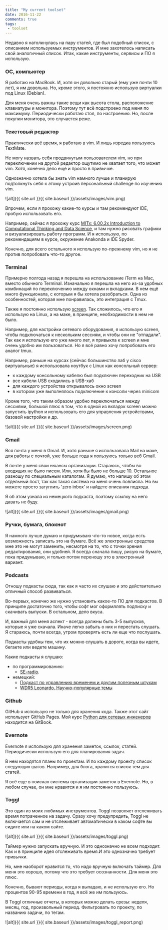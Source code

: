 ```yaml
---
title: "My current toolset"
date: 2016-11-22
comments: true
tags:
 - toolset
---
```


Недавно я натолкнулась на пару статей, где был подобный список, с описанием используемых инструментов. И мне захотелось написать свой аналогичный список. Итак, какие инструменты, сервисы и ПО я использую.


### ОС, компьютер

Я работаю на MacBook. И, хотя он довольно старый (ему уже почти 10 лет), я им довольна. Но, кроме этого, я постоянно использую виртуалки под Linux (Debian).

Для меня очень важны такие вещи как высота стола, расположение клавиатуры и монитора. Поэтому тут всё подстроено под меня по максимуму. Периодически работаю стоя, по настроению. Но, после покупки монитора, это случается реже.


### Текстовый редактор

Практически всё время, я работаю в vim. И лишь изредка пользуюсь TextMate.

Не могу назвать себя продвинутым пользователем vim, но при переключении на другой редактор ощутимо не хватает того, что может vim. Хотя, конечно дело ещё и просто в привычке.

Однозначно хотела бы знать vim намного лучше и планирую подтолкнуть себя к этому устроив персональный challenge по изучению vim.

![alt]({{ site.url }}{{ site.baseurl }}/assets/images/vim.png)

Впрочем, если я прохожу какие-то курсы и там рекомендуют IDE, пробую использовать его.

Например, сейчас я прохожу курс [MITx: 6.00.2x Introduction to Computational Thinking and Data Science](https://courses.edx.org/courses/course-v1:MITx+6.00.2x_6+3T2016), и там нужно рисовать графики и визуализировать работу программ. И я использую, по рекомендациям в курсе, окружение Anakonda и IDE Spyder.

Конечно, для всего остального я использую по-прежнему vim, но я не против попробовать что-то другое.

### Terminal

Примерно полгода назад я перешла на использование iTerm на Mac, вместо обычного Terminal. Изначально я перешла на него из-за удобных комбинаций по переключению между окнами и вкладками. В нем ещё много функционала, с которым я бы хотела разобраться.
Одна из особенностей, которая мне понравилась,  это интеграция с Tmux.


Также я постоянно использую [screen](http://xgu.ru/wiki/GNU_Screen). Так сложилось, что его я использую на Linux, а на маке, в принципе, необходимости в нем не было.

Например, для настройки сетевого оборудования, я использую screen, чтобы подключаться к нескольким сессиям, и чтобы они не "отпадали". Так как я использую его уже много лет, я привыкла к screen и мне очень удобно им пользоваться. Но я всё равно хочу попробовать его аналог tmux.

Например, раньше на курсах (сейчас большинство лаб у cisco виртуальные) я использовала ноутбук с Linux как консольный сервер:
* к каждому консольному кабелю был подключен переходник на USB
* все кабели USB сходились в USB-хаб
* для каждого устройства открывалось окно screen
 * в котором уже выполнялось подключение к консоли через minicom

Кроме того, что таким образом удобно переключаться между сессиями, большой плюс в том, что в одной из вкладок screen можно запустить ipython и использовать его для управления устройствами, базовой настройки и др.

![alt]({{ site.url }}{{ site.baseurl }}/assets/images/screen.png)


### Gmail

Вся почта у меня в Gmail. И, хотя раньше я использовала Mail на маке, для работы с почтой, уже больше года я пользуюсь только веб Gmail.

В почте у меня свои нюансы организации. Стараюсь, чтобы во входящих не было писем. Или, хотя бы было не больше 10. Остальное разношу по специальным каталогам. Я думаю, что напишу об этом отдельный пост, так как такая система на меня очень повлияла. Но вы можете просто загуглить 'zero inbox' и найдете описания подхода.

Я об этом узнала из немецкого подкаста, поэтому ссылку на него давать не буду.

![alt]({{ site.url }}{{ site.baseurl }}/assets/images/gmail.png)


### Ручки, бумага, блокнот

Я намного лучше думаю и придумываю что-то новое, когда есть возможность записать это на бумаге. Всё же электронные средства мне это не могут заменить, несмотря на то, что с точки зрения редактирования, они удобней.
Я всегда сначала пишу, рисую на бумаге, пока придумываю, и только потом переношу это в электронный вариант.

### Podcasts

Отношу подкасты сюда, так как я часто их слушаю и это действительно отличный способ развиваться.

Во-первых, конечно же нужно установить какое-то ПО для подкастов. В принципе достаточно того, чтобы софт мог оформллять подписку и скачивать выпуски. В остальном, дело вкуса.

И, важный для меня аспект - всегда должны быть 3-5 выпусков, которые я уже скачала. Иначе легко забыть о них и перестать слушать. Я стараюсь, почти всегда, утром проверять есть ли еще что послушать.

Подкасты удобны тем, что их можно слушать в дороге, когда вы идете, бегаете или ведете машину.

Какие подкасты я слушаю:

* по программированию:
   * [SE-radio](http://www.se-radio.net/).
* немецкий:
   * [Подкаст по управлению временем и другим полезным штукам](https://selbst-management.biz/podcast-2/)
   * [WDR5 Leonardo. Научно-популярные темы](http://www1.wdr.de/radio/wdr5/podcast/index.html)

### Github

GitHub я использую не только для хранения кода. Также этот сайт использует GitHub Pages. Мой курс [Python для сетевых инженеров](https://www.gitbook.com/book/natenka/pyneng/details) находится на GitBook.

### Evernote

Evernote я использую для хранения заметок, ссылок, статей. Периодически использую его для планирования задач.

В нем находятся планы по проектам. И по каждому проекту список следующих шагов. Например, для блога, хранится список тем для статей.

Я всё еще в поисках системы организации заметок в Evernote. Но, в любом случае, он мне нравится и я им постоянно пользуюсь.


### Toggl

Это один из моих любимых инструментов.
Toggl позволяет отслеживать время потраченное на задачу. Сразу хочу предупредить, Toggl не включается сам и не отслеживает автоматически в каком софте вы сидите или на каком сайте.

![alt]({{ site.url }}{{ site.baseurl }}/assets/images/toggl.png)

Таймер нужно запускать вручную. И это однозначно не всем подходит. Как и в принципе идея отслеживать время.И это однозначно требует привычки. 

Но, мне наоборот нравится то, что надо вручную включать таймер. Для меня это хорошо, потому что это требует осознанности. Для меня это плюс.

Конечно, бывают периоды, когда я выпадаю, и не использую его. Но процентов 90-95 времени в год, я всё же им пользуюсь.

В Toggl отличные отчеты, в которых можно делать срезы: неделя, месяц, год, произвольный период. Фильтровать по проекту, по названию задачи, по тегам.

![alt]({{ site.url }}{{ site.baseurl }}/assets/images/toggl_report.png)

